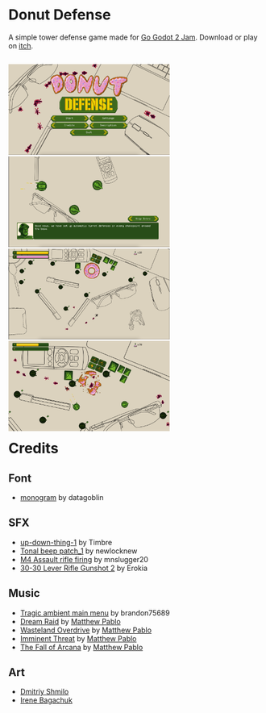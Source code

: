 # Donut Defense #

A simple tower defense game made for [Go Godot 2 Jam](https://itch.io/jam/go-godot-jam-2). Download or play on [itch](https://dmitriy-shmilo.itch.io/donut-defense).

<p style="float: left">
    <img src="screenshots/screenshot1.png" width="320"/>
    <img src="screenshots/screenshot2.png" width="320"/>
    <img src="screenshots/screenshot3.png" width="320"/>
    <img src="screenshots/screenshot4.png" width="320"/>
</p>

# Credits #

## Font ##
- [monogram](https://datagoblin.itch.io/monogram) by datagoblin

## SFX ##
- [up-down-thing-1](https://freesound.org/people/Timbre/sounds/138002/) by Timbre
- [Tonal beep patch_1](https://freesound.org/people/newlocknew/sounds/563915/) by newlocknew
- [M4 Assault rifle firing](https://freesound.org/people/mnslugger20/sounds/259758/) by mnslugger20
- [30-30 Lever Rifle Gunshot 2](https://freesound.org/people/Erokia/sounds/410400/) by Erokia

## Music ##
- [Tragic ambient main menu](https://opengameart.org/content/tragic-ambient-main-menu) by brandon75689
- [Dream Raid](https://opengameart.org/content/dream-raid-cinematic-action-soundtrack) by [Matthew Pablo](http://www.matthewpablo.com/)
- [Wasteland Overdrive](https://opengameart.org/content/wasteland-overdrive) by [Matthew Pablo](http://www.matthewpablo.com/)
- [Imminent Threat](https://opengameart.org/content/imminent-threat) by [Matthew Pablo](http://www.matthewpablo.com/)
- [The Fall of Arcana](https://opengameart.org/content/the-fall-of-arcana-epic-game-theme-music) by [Matthew Pablo](http://www.matthewpablo.com/)

## Art ##
- [Dmitriy Shmilo](https://github.com/dmitriy-shmilo)
- [Irene Bagachuk](https://www.artstation.com/i_bahachuk)
